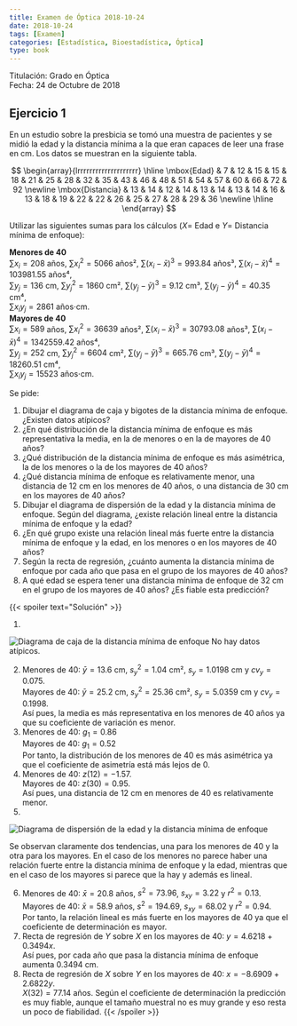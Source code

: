 ```yaml
---
title: Examen de Óptica 2018-10-24
date: 2018-10-24
tags: [Examen]
categories: [Estadística, Bioestadística, Óptica]
type: book
---
```


Titulación: Grado en Óptica  
Fecha: 24 de Octubre de 2018

## Ejercicio 1

En un estudio sobre la presbicia se tomó una muestra de pacientes y se midió la edad y la distancia mínima a la que eran capaces de leer una frase en cm.
Los datos se muestran en la siguiente tabla.

$$
\begin{array}{lrrrrrrrrrrrrrrrrrrrr}
\hline
\mbox{Edad} & 7 & 12 & 15 & 15 & 18 & 21 & 25 & 28 & 32 & 35 & 43 & 46 & 48 & 51 & 54 & 57 & 60 & 66 & 72 & 92 \newline
\mbox{Distancia} & 13 & 14 & 12 & 14 & 13 & 14 & 13 & 14 & 16 & 13 & 18 & 19 & 22 & 22 & 26 & 25 & 27 & 28 & 29 & 36 \newline
\hline
\end{array}
$$

Utilizar las siguientes sumas para los cálculos ($X$= Edad e $Y$= Distancia mínima de enfoque):

**Menores de 40**  
$\sum x_i=208$ años, $\sum x_i^2=5066$ años², $\sum(x_i-\bar x)^3=993.84$ años³, $\sum(x_i-\bar x)^4=103981.55$ años⁴,  
$\sum y_j=136$ cm, $\sum y_j^2=1860$ cm², $\sum(y_j-\bar y)^3=9.12$ cm³, $\sum(y_j-\bar y)^4=40.35$ cm⁴,  
$\sum x_iy_j=2861$ años$\cdot$cm.  
**Mayores de 40**  
$\sum x_i=589$ años, $\sum x_i^2=36639$ años², $\sum(x_i-\bar x)^3=30793.08$ años³, $\sum(x_i-\bar x)^4=1342559.42$ años⁴,  
$\sum y_j=252$ cm, $\sum y_j^2=6604$ cm², $\sum(y_j-\bar y)^3=665.76$ cm³, $\sum(y_j-\bar y)^4=18260.51$ cm⁴,  
$\sum x_iy_j=15523$ años$\cdot$cm.

Se pide:

1. Dibujar el diagrama de caja y bigotes de la distancia mínima de enfoque. ¿Existen datos atípicos?
2. ¿En qué distribución de la distancia mínima de enfoque es más representativa la media, en la de menores o en la de mayores de 40 años?
3. ¿Qué distribución de la distancia mínima de enfoque es más asimétrica, la de los menores o la de los mayores de 40 años?
4. ¿Qué distancia mínima de enfoque es relativamente menor, una distancia de 12 cm en los menores de 40 años, o una distancia de 30 cm en los mayores de 40 años?
5. Dibujar el diagrama de dispersión de la edad y la distancia mínima de enfoque. Según del diagrama, ¿existe relación lineal entre la distancia mínima de enfoque y la edad?
6. ¿En qué grupo existe una relación lineal más fuerte entre la distancia mínima de enfoque y la edad, en los menores o en los mayores de 40 años?
7. Según la recta de regresión, ¿cuánto aumenta la distancia mínima de enfoque por cada año que pasa en el grupo de los mayores de 40 años?
8. A qué edad se espera tener una distancia mínima de enfoque de 32 cm en el grupo de los mayores de 40 años? ¿Es fiable esta predicción?

{{< spoiler text="Solución" >}}

1. 

<img src="../img/diagrama-caja-distancia-minima-enfoque-1.svg" title="Diagrama de caja de la distancia mínima de enfoque" alt="Diagrama de caja de la distancia mínima de enfoque" />  
No hay datos atípicos.

2. Menores de 40: $\bar y=13.6$ cm,  $s^2_y=1.04$ cm², $s_y=1.0198$ cm y $cv_y=0.075$.  
Mayores de 40: $\bar y=25.2$ cm, $s^2_y=25.36$ cm², $s_y=5.0359$ cm y $cv_y=0.1998$.  
Así pues, la media es más representativa en los menores de 40 años ya que su coeficiente de variación es menor.
3. Menores de 40: $g_1=0.86$  
Mayores de 40: $g_1=0.52$  
Por tanto, la distribución de los menores de 40 es más asimétrica ya que el coeficiente de asimetría está más lejos de 0.
4. Menores de 40: $z(12)=-1.57$.  
Mayores de 40: $z(30)=0.95$.  
Así pues, una distancia de 12 cm en menores de 40 es relativamente menor.
5. 
<img src="../img/diagrama-dispersion-edad-distancia-minima-enfoque-1.svg" title="Diagrama de dispersión de la edad y la distancia mínima de enfoque" alt="Diagrama de dispersión de la edad y la distancia mínima de enfoque" style="display: block; margin: auto;" />

Se observan claramente dos tendencias, una para los menores de 40 y la otra para los mayores.
En el caso de los menores no parece haber una relación fuerte entre la distancia mínima de enfoque y la edad, mientras que en el caso de los mayores si parece que la hay y además es lineal.

6. Menores de 40: $\bar x=20.8$ años, $s^2=73.96$, $s_{xy}=3.22$ y $r^2=0.13$.  
Mayores de 40: $\bar x=58.9$ años, $s^2=194.69$, $s_{xy}=68.02$ y $r^2=0.94$.  
Por tanto, la relación lineal es más fuerte en los mayores de 40 ya que el coeficiente de determinación es mayor.
7. Recta de regresión de $Y$ sobre $X$ en los mayores de 40: $y=4.6218+0.3494x$.  
Así pues, por cada año que pasa la distancia mínima de enfoque aumenta $0.3494$ cm.
8. Recta de regresión de $X$ sobre $Y$ en los mayores de 40: $x=-8.6909+2.6822y$.  
$X(32)=77.14$ años. Según el coeficiente de determinación la predicción es muy fiable, aunque el tamaño muestral no es muy grande y eso resta un poco de fiabilidad.
{{< /spoiler >}}
